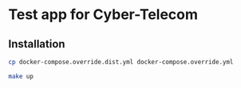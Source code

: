 # Test app for Cyber-Telecom

## Installation
```bash
cp docker-compose.override.dist.yml docker-compose.override.yml

make up
```